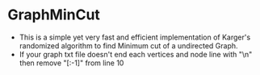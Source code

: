 # GraphMinCut

  - This is a simple yet very fast and efficient implementation of Karger's randomized algorithm to find Minimum cut of a undirected Graph.
  - If your graph txt file doesn't end each vertices and node line with "\n" then remove "[:-1]" from line 10
